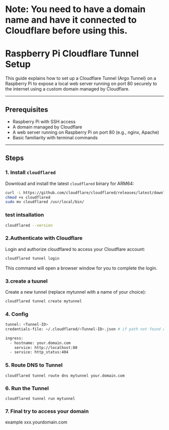 
# Note: You need to have a domain name and have it connected to Cloudflare before using this.
# Raspberry Pi Cloudflare Tunnel Setup

This guide explains how to set up a Cloudflare Tunnel (Argo Tunnel) on a Raspberry Pi to expose a local web server running on port 80 securely to the internet using a custom domain managed by Cloudflare.

---

## Prerequisites

- Raspberry Pi with SSH access
- A domain managed by Cloudflare
- A web server running on Raspberry Pi on port 80 (e.g., nginx, Apache)
- Basic familiarity with terminal commands

---

## Steps

### 1. Install `cloudflared`

Download and install the latest `cloudflared` binary for ARM64:

```bash
curl -L https://github.com/cloudflare/cloudflared/releases/latest/download/cloudflared-linux-arm64 -o cloudflared
chmod +x cloudflared
sudo mv cloudflared /usr/local/bin/
```
### test intsallation
```bash
cloudflared --version
```
### 2.Authenticate with Cloudflare

Login and authorize cloudflared to access your Cloudflare account:
```bash
cloudflared tunnel login
```
This command will open a browser window for you to complete the login.

### 3.create a tuunel
Create a new tunnel (replace mytunnel with a name of your choice):
```bash
cloudflared tunnel create mytunnel
```
### 4. Config
```bash
tunnel: <Tunnel-ID>
credentials-file: ~/.cloudflared/<Tunnel-ID>.json # if path not found change it manualy naka

ingress:
  - hostname: your.domain.com
    service: http://localhost:80
  - service: http_status:404
```
### 5. Route DNS to Tunnel
```
cloudflared tunnel route dns mytunnel your.domain.com
```
### 6. Run the Tunnel
```
cloudflared tunnel run mytunnel
```
### 7. Final try to access your domain 
example xxx.yourdomain.com 
